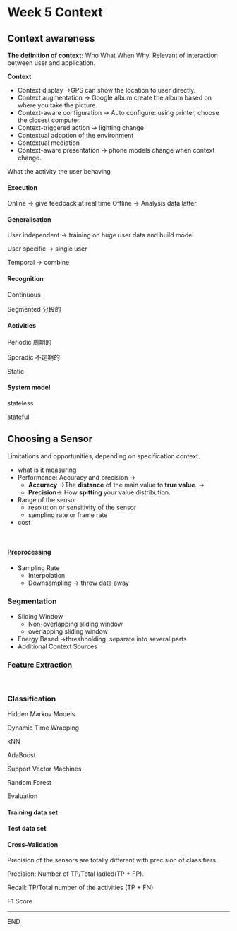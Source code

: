 # Week 5 Context

## Context awareness

**The definition of context:**
Who What When Why.
Relevant of interaction between user and application.

**Context**

* Context display ->GPS can show the location to user directly.
* Context augmentation -> Google album create the album based on where you take the picture.
* Context-aware configuration -> Auto configure: using printer, choose the closest computer.
* Context-triggered action -> lighting change
* Contextual adoption of the environment
* Contextual mediation
* Context-aware presentation -> phone models change when context change.

What the activity the user behaving

#### Execution

Online -> give feedback at real time
Offline -> Analysis data latter

#### Generalisation

User independent -> training on huge user data and build model

User specific -> single user

Temporal -> combine


#### Recognition

Continuous

Segmented 分段的


#### Activities

Periodic 周期的

Sporadic 不定期的

Static


#### System model

stateless

stateful





## Choosing a Sensor

Limitations and opportunities, depending on specification context.

* what is it measuring 
* Performance: Accuracy and precision -> 
  * **Accuracy** ->The **distance** of the main value to **true value**. ->
  * **Precision**-> How **spitting** your value distribution.
* Range of the sensor 
  * resolution or sensitivity of the sensor
  * sampling rate or frame rate
* cost

<br />

#### Preprocessing

* Sampling Rate
  * Interpolation
  * Downsampling -> throw data away

### Segmentation

* Sliding Window
  * Non-overlapping sliding window
  * overlapping sliding window
* Energy Based ->threshholding: separate into several parts
* Additional Context Sources


### Feature Extraction

<br />


### Classification

Hidden Markov Models

Dynamic Time Wrapping

kNN

AdaBoost

Support Vector Machines

Random Forest


Evaluation



#### Training data set



#### Test data set



#### Cross-Validation



Precision of the sensors are totally different with precision of classifiers.

Precision: Number of TP/Total ladled(TP + FP).

Recall: TP/Total number of the activities (TP + FN) 

F1 Score

---

END